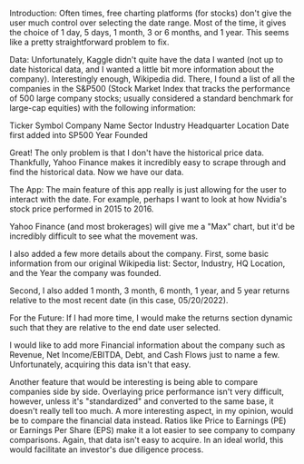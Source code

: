 Introduction:
Often times, free charting platforms (for stocks) don't give the user much control over selecting the date range. Most of the time, it gives the choice of 1 day, 5 days, 1 month, 3 or 6 months, and 1 year. This seems like a pretty straightforward problem to fix.

Data:
Unfortunately, Kaggle didn't quite have the data I wanted (not up to date historical data, and I wanted a little bit more information about the company). Interestingly enough, Wikipedia did. There, I found a list of all the companies in the S&P500 (Stock Market Index that tracks the performance of 500 large company stocks; usually considered a standard benchmark for large-cap equities) with the following information:

Ticker Symbol
Company Name
Sector
Industry
Headquarter Location
Date first added into SP500
Year Founded

Great! The only problem is that I don't have the historical price data. Thankfully, Yahoo Finance makes it incredibly easy to scrape through and find the historical data. Now we have our data.

The App:
The main feature of this app really is just allowing for the user to interact with the date. For example, perhaps I want to look at how Nvidia's stock price performed in 2015 to 2016.


Yahoo Finance (and most brokerages) will give me a "Max" chart, but it'd be incredibly difficult to see what the movement was.


I also added a few more details about the company. First, some basic information from our original Wikipedia list: Sector, Industry, HQ Location, and the Year the company was founded.


Second, I also added 1 month, 3 month, 6 month, 1 year, and 5 year returns relative to the most recent date (in this case, 05/20/2022).

For the Future:
If I had more time, I would make the returns section dynamic such that they are relative to the end date user selected.

I would like to add more Financial information about the company such as Revenue, Net Income/EBITDA, Debt, and Cash Flows just to name a few. Unfortunately, acquiring this data isn't that easy.

Another feature that would be interesting is being able to compare companies side by side. Overlaying price performance isn't very difficult, however, unless it's "standardized" and converted to the same base, it doesn't really tell too much. A more interesting aspect, in my opinion, would be to compare the financial data instead. Ratios like Price to Earnings (PE) or Earnings Per Share (EPS) make it a lot easier to see company to company comparisons.  Again, that data isn't easy to acquire. In an ideal world, this would facilitate an investor's due diligence process.

